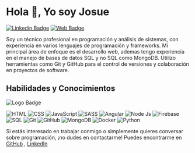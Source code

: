 
# Hola 👋, Yo soy Josue&nbsp;
[![Linkedin Badge](https://img.shields.io/badge/-Linkedin-blue?style=for-the-badge&logo=Linkedin&logoColor=white&link=https://www.linkedin.com/in/harshkumarkhatri/)](https://www.linkedin.com/in/josueferreiraferreira/) [![Web Badge](https://img.shields.io/badge/-Mi_Web-blue?style=for-the-badge&logo=microsoftedge&logoColor=white&link=https://www.linkedin.com/in/harshkumarkhatri/)](https://josueferreira.cl/)


Soy un técnico profesional en programación y análisis de sistemas, con experiencia en varios lenguajes de programación y frameworks. Mi principal área de enfoque es el desarrollo web, ademas tengo experiencia en el manejo de bases de datos SQL y no SQL como MongoDB. Utilizo herramientas como Git y GitHub para el control de versiones y colaboración en proyectos de software.


## Habilidades y Conocimientos

![Logo Badge](https://img.shields.io/badge/Tecnologias-Lenguajes-red)

![HTML]( https://img.shields.io/badge/-HTML-orange?style=for-the-badge&labelColor=orange&logo=html5&logoColor=white) ![CSS]( https://img.shields.io/badge/-CSS-blue?style=for-the-badge&labelColor=blue&logo=css3&logoColor=white) ![JavaScript]( https://img.shields.io/badge/-JavaScript-yellow?style=for-the-badge&labelColor=yellow&logo=javascript&logoColor=white) ![SASS]( https://img.shields.io/badge/-SASS-pink?style=for-the-badge&labelColor=pink&logo=sass&logoColor=white) ![Angular]( https://img.shields.io/badge/-Angular-red?style=for-the-badge&labelColor=red&logo=angular&logoColor=white) ![Node Js](https://img.shields.io/badge/-Node.js-green?style=for-the-badge&labelColor=green&logo=node.js&logoColor=white) ![Firebase](https://img.shields.io/badge/-Firebase-orange?style=for-the-badge&labelColor=orange&logo=firebase&logoColor=white) ![SQL](https://img.shields.io/badge/-sql-blue?style=for-the-badge&labelColor=blue&logo=mysql&logoColor=white) ![Git](https://img.shields.io/badge/-Git-red?style=for-the-badge&labelColor=red&logo=git&logoColor=white) ![GitHub]( https://img.shields.io/badge/-GitHub-black?style=for-the-badge&labelColor=black&logo=github&logoColor=white) ![MongoDB]( https://img.shields.io/badge/-MongoDB-green?style=for-the-badge&labelColor=green&logo=mongodb&logoColor=white) ![Docker]( https://img.shields.io/badge/-Docker-blue?style=for-the-badge&labelColor=blue&logo=docker&logoColor=white) ![Python]( https://img.shields.io/badge/-Python-yellow?style=for-the-badge&labelColor=yellow&logo=python&logoColor=white) 

Si estás interesado en trabajar conmigo o simplemente quieres conversar sobre programación, ¡no dudes en contactarme! Puedes encontrarme en &nbsp; [GitHub](https://josueferreira.cl/) ,  [LinkedIn](https://www.linkedin.com/in/josueferreiraferreira/) &nbsp;

